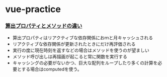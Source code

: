# vue-practice
### [算出プロパティとメソッドの違い](https://jp.vuejs.org/v2/guide/computed.html#%E7%AE%97%E5%87%BA%E3%83%97%E3%83%AD%E3%83%91%E3%83%86%E3%82%A3-vs-%E3%83%A1%E3%82%BD%E3%83%83%E3%83%89)
- 算出プロパティはリアクティブな依存関係におｍと月キャッシュされる
- リアクティブな依存関係が更新されたときにだけ再評価される
- 実行の度に現在時刻を返すなどの場合はメソッドを使うのが望ましい
- メソッド呼び出しは再描画が起こると常に関数を実行する
- キャッシングの必要がないかつ、巨大な配列をループしたり多くの計算を必要とする場合はcomputedを使う。
